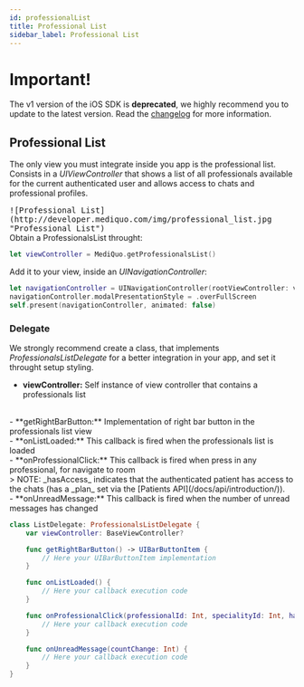 ```yaml
---
id: professionalList
title: Professional List
sidebar_label: Professional List
---
```


# Important!

The v1 version of the iOS SDK is **deprecated**, we highly recommend you to update to the latest version. Read the [changelog](/docs/sdk/ios/changelog) for more information.

## Professional List

The only view you must integrate inside you app is the professional list. Consists in a _UIViewController_ that shows a list of all professionals available for the current authenticated user and allows access to chats and professional profiles.

<kbd>
![Professional List](http://developer.mediquo.com/img/professional_list.jpg "Professional List")
</kbd>

<br/>
Obtain a ProfessionalsList throught:

```swift
let viewController = MediQuo.getProfessionalsList()
```

Add it to your view, inside an _UINavigationController_:

```swift
let navigationController = UINavigationController(rootViewController: viewController)
navigationController.modalPresentationStyle = .overFullScreen
self.present(navigationController, animated: false)
```

### Delegate

We strongly recommend create a class, that implements _ProfessionalsListDelegate_ for a better integration in your app, and set it throught setup styling.
<br/>
- **viewController:** Self instance of view controller that contains a professionals list
<br/>
- **getRightBarButton:** Implementation of right bar button in the professionals list view
<br/>
- **onListLoaded:** This callback is fired when the professionals list is loaded
<br/>
- **onProfessionalClick:** This callback is fired when press in any professional, for navigate to room
<br/>
> NOTE: _hasAccess_ indicates that the authenticated patient has access to the chats (has a _plan_ set via the [Patients API](/docs/api/introduction/)).
<br/>
- **onUnreadMessage:** This callback is fired when the number of unread messages has changed

```swift
class ListDelegate: ProfessionalsListDelegate {
    var viewController: BaseViewController?

    func getRightBarButton() -> UIBarButtonItem {
        // Here your UIBarButtonItem implementation
    }

    func onListLoaded() {
        // Here your callback execution code
    }

    func onProfessionalClick(professionalId: Int, specialityId: Int, hasAccess: Bool) -> Bool {
        // Here your callback execution code
    }

    func onUnreadMessage(countChange: Int) {
        // Here your callback execution code
    }
}
```
